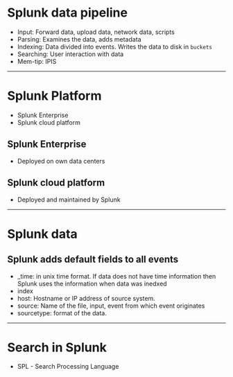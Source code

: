 # Splunk data pipeline
* Input: Forward data, upload data, network data, scripts
* Parsing: Examines the data, adds metadata
* Indexing: Data divided into events. Writes the data to disk in `buckets`
* Searching: User interaction with data
* Mem-tip: IPIS
------
# Splunk Platform
* Splunk Enterprise
* Splunk cloud platform

## Splunk Enterprise
* Deployed on own data centers

## Splunk cloud platform
* Deployed and maintained by Splunk
------
# Splunk data
## Splunk adds default fields to all events
* _time: in unix time format.  If data does not have time information then Splunk uses the information when data was inedxed
* index
* host: Hostname or IP address of source system.
* source: Name of the file, input, event from which event originates
* sourcetype: format of the data. 
------
# Search in Splunk
* SPL - Search Processing Language
